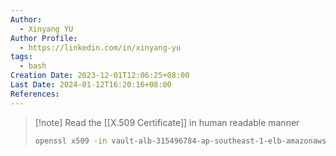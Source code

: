 ```yaml
---
Author:
  - Xinyang YU
Author Profile:
  - https://linkedin.com/in/xinyang-yu
tags:
  - bash
Creation Date: 2023-12-01T12:06:25+08:00
Last Date: 2024-01-12T16:20:16+08:00
References: 
---
```

>[!note] Read the [[X.509 Certificate]] in human readable manner
>```bash
>openssl x509 -in vault-alb-315496784-ap-southeast-1-elb-amazonaws-com.pem -text -noout
>```